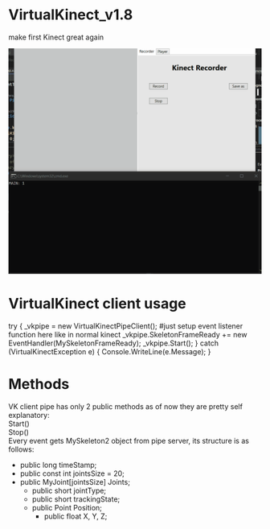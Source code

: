 # VirtualKinect_v1.8
make first Kinect great again

![](https://github.com/khris190/VirtualKinect_v1.8/blob/main/Animation.gif)


<h1>VirtualKinect client usage </h1>
    try
    {
        _vkpipe = new VirtualKinectPipeClient();
        #just setup event listener function here like in normal kinect
        _vkpipe.SkeletonFrameReady += new EventHandler<MySkeletonFrameEventArgs>(MySkeletonFrameReady);
        _vkpipe.Start();
    }
    catch (VirtualKinectException e)
    {
        Console.WriteLine(e.Message);
    }

  
<h1>Methods</h1>
VK client pipe has only 2 public methods as of now
they are pretty self explanatory: <br/>
Start() <br/>
Stop() <br/>
Every event gets MySkeleton2 object from pipe server, its structure is as follows: <br/>
    
- public long timeStamp;
- public const int jointsSize = 20;
- public MyJoint[jointsSize] Joints;
  - public short jointType;
  - public short trackingState;
  - public Point Position;
    - public float X, Y, Z;
